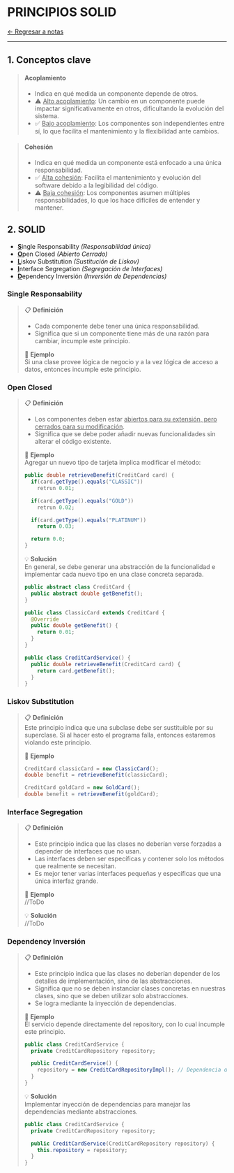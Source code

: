 # PRINCIPIOS SOLID

[← Regresar a notas](../../README.md) <br>

---

## 1. Conceptos clave

> #### Acoplamiento
> - Indica en qué medida un componente depende de otros.
> - ⚠️ <u>Alto acoplamiento</u>: Un cambio en un componente puede impactar significativamente en otros, dificultando la evolución del sistema.
> - ✅ <u>Bajo acoplamiento</u>: Los componentes son independientes entre sí, lo que facilita el mantenimiento y la flexibilidad ante cambios.

> #### Cohesión
> - Indica en qué medida un componente está enfocado a una única responsabilidad.
> - ✅ <u>Alta cohesión</u>: Facilita el mantenimiento y evolución del software debido a la legibilidad del código.
> - ⚠️  ️<u>Baja cohesión</u>: Los componentes asumen múltiples responsabilidades, lo que los hace difíciles de entender y mantener.

## 2. SOLID
- <u>**S**</u>ingle Responsability *(Responsabilidad única)*
- <u>**O**</u>pen Closed *(Abierto Cerrado)*
- <u>**L**</u>iskov Substitution *(Sustitución de Liskov)*
- <u>**I**</u>nterface Segregation *(Segregación de Interfaces)*
- <u>**D**</u>ependency Inversión *(Inversión de Dependencias)*

### Single Responsability
> 📋 **Definición** <br>
> - Cada componente debe tener una única responsabilidad.
> - Significa que si un componente tiene más de una razón para cambiar, incumple este principio.
>
> 📌 **Ejemplo** <br>
> Si una clase provee lógica de negocio y a la vez lógica de acceso a datos, entonces incumple este principio.

### Open Closed
> 📋 **Definición** <br>
> - Los componentes deben estar <u>abiertos para su extensión, pero cerrados para su modificación</u>.
> - Significa que se debe poder añadir nuevas funcionalidades sin alterar el código existente.
>
> 📌 **Ejemplo** <br>
> Agregar un nuevo tipo de tarjeta implica modificar el método:
> ```java
> public double retrieveBenefit(CreditCard card) {
>   if(card.getType().equals("CLASSIC")) 
>     retrun 0.01;
> 
>   if(card.getType().equals("GOLD")) 
>     retrun 0.02;
> 
>   if(card.getType().equals("PLATINUM")) 
>     return 0.03;
> 
>   return 0.0;
> }
> ```
> 
> 💡 **Solución** <br>
> En general, se debe generar una abstracción de la funcionalidad e implementar cada nuevo tipo en una clase concreta separada.
> ```java
> public abstract class CreditCard {
>   public abstract double getBenefit();
> }
> ```
> ```java
> public class ClassicCard extends CreditCard {
>   @Override
>   public double getBenefit() {
>     return 0.01;
>   }
> }
> ```
> ```java
> public class CreditCardService() {
>   public double retrieveBenefit(CreditCard card) {
>     return card.getBenefit();
>   }
> }
> ```

### Liskov Substitution
> 📋 **Definición** <br>
> Este principio indica que una subclase debe ser sustituible por su superclase. Si al hacer esto el programa falla, entonces estaremos violando este principio.
>
> 📌 **Ejemplo** <br>
>```java
> CreditCard classicCard = new ClassicCard();
> double benefit = retrieveBenefit(classicCard);
>
> CreditCard goldCard = new GoldCard();
> double benefit = retrieveBenefit(goldCard);
>````

### Interface Segregation
> 📋 **Definición** <br>
> - Este principio indica que las clases no deberían verse forzadas a depender de interfaces que no usan.
> - Las interfaces deben ser específicas y contener solo los métodos que realmente se necesitan.
> - Es mejor tener varias interfaces pequeñas y específicas que una única interfaz grande.
>
> 📌 **Ejemplo** <br>
>//ToDo
>
> 💡 **Solución** <br>
> //ToDo

### Dependency Inversión
> 📋 **Definición** <br>
> - Este principio indica que las clases no deberían depender de los detalles de implementación, sino de las abstracciones. 
> - Significa que no se deben instanciar clases concretas en nuestras clases, sino que se deben utilizar solo abstracciones.
> - Se logra mediante la inyección de dependencias.
>
> 📌 **Ejemplo** <br>
> El servicio depende directamente del repository, con lo cual incumple este principio.
> ```java
> public class CreditCardService {
>   private CreditCardRepository repository;
> 
>   public CreditCardService() {
>     repository = new CreditCardRepositoryImpl(); // Dependencia directa
>   }
> }
> ```
>
> 💡 **Solución** <br>
> Implementar inyección de dependencias para manejar las dependencias mediante abstracciones.
> ```java
> public class CreditCardService {
>   private CreditCardRepository repository;
> 
>   public CreditCardService(CreditCardRepository repository) {
>     this.repository = repository;
>   }
> }
> ```
